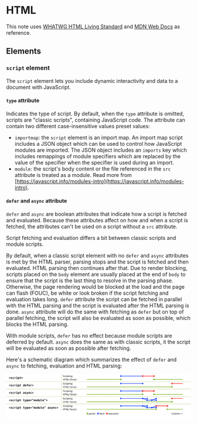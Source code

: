 # HTML

This note uses [WHATWG HTML Living Standard](https://html.spec.whatwg.org/) and [MDN Web Docs](https://developer.mozilla.org/en-US/) as reference.

## Elements

### `script` element

The `script` element lets you include dynamic interactivity and data to a document with JavaScript.

#### `type` attribute

Indicates the type of script. By default, when the `type` attribute is omitted, scripts are "classic scripts", containing JavaScript code. The attribute can contain two different case-insensitive values preset values:

- `importmap`: the `script` element is an import map. An import map script includes a JSON object which can be used to control how JavaScript modules are imported. The JSON object includes an `imports` key which includes remappings of module specifiers which are replaced by the value of the specifier when the specifier is used during an import.
- `module`: the script's body content or the file referenced in the `src` attribute is treated as a module. Read more from [https://javascript.info/modules-intro](https://javascript.info/modules-intro).

#### `defer` and `async` attribute

`defer` and `async` are boolean attributes that indicate how a script is fetched and evaluated. Because these attributes affect on how and when a script is fetched, the attributes can't be used on a script without a `src` attribute.

Script fetching and evaluation differs a bit between classic scripts and module scripts.

By default, when a classic script element with no `defer` and `async` attributes is met by the HTML parser, parsing stops and the script is fetched and then evaluated. HTML parsing then continues after that. Due to render blocking, scripts placed on the `body` element are usually placed at the end of `body` to ensure that the script is the last thing to resolve in the parsing phase. Otherwise, the page rendering would be blocked at the load and the page can flash (FOUC), be white or look broken if the script fetching and evaluation takes long. `defer` attribute the script can be fetched in parallel with the HTML parsing and the script is evaluated after the HTML parsing is done. `async` attribute will do the same with fetching as `defer` but on top of parallel fetching, the script will also be evaluated as soon as possible, which blocks the HTML parsing.

With module scripts, `defer` has no effect because module scripts are deferred by default. `async` does the same as with classic scripts, it the script will be evaluated as soon as possible after fetching.

Here's a schematic diagram which summarizes the effect of `defer` and `async` to fetching, evaluation and HTML parsing:

![Schematic diagram of defer and async](./images/asyncdefer.svg)
